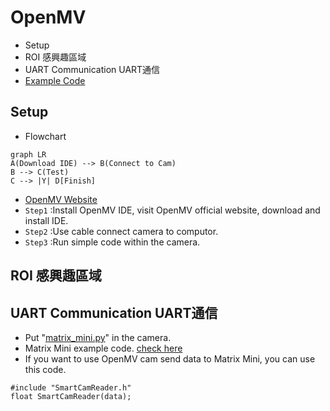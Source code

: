 # OpenMV

* Setup
* ROI 感興趣區域
* UART Communication UART通信
* [Example Code](../OpenMV/Code)


## Setup

* Flowchart
```mermaid
graph LR
A(Download IDE) --> B(Connect to Cam)
B --> C(Test)
C --> |Y| D[Finish]
```
* [OpenMV Website](https://openmv.io/)
* `Step1` :Install OpenMV IDE, visit OpenMV official website, download and install IDE.
* `Step2` :Use cable connect camera to computor.
* `Step3` :Run simple code within the camera.

## ROI 感興趣區域

## UART Communication UART通信
* Put "[matrix_mini.py](../OpenMV/Code/matrix_mini.py)" in the camera.
* Matrix Mini example code. [check here](../OpenMV/Code/MARC.ino)
* If you want to use OpenMV cam send data to Matrix Mini, you can use this code.

```
#include "SmartCamReader.h"
float SmartCamReader(data);
```